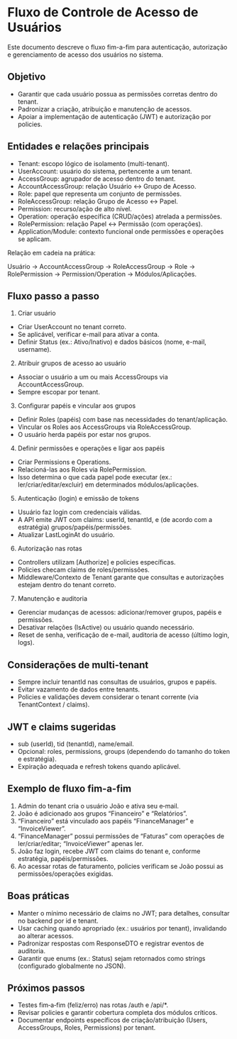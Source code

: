# Fluxo de Controle de Acesso de Usuários

Este documento descreve o fluxo fim-a-fim para autenticação, autorização e gerenciamento de acesso dos usuários no sistema.

## Objetivo

- Garantir que cada usuário possua as permissões corretas dentro do tenant.
- Padronizar a criação, atribuição e manutenção de acessos.
- Apoiar a implementação de autenticação (JWT) e autorização por policies.

## Entidades e relações principais

- Tenant: escopo lógico de isolamento (multi-tenant).
- UserAccount: usuário do sistema, pertencente a um tenant.
- AccessGroup: agrupador de acesso dentro do tenant.
- AccountAccessGroup: relação Usuário ↔ Grupo de Acesso.
- Role: papel que representa um conjunto de permissões.
- RoleAccessGroup: relação Grupo de Acesso ↔ Papel.
- Permission: recurso/ação de alto nível.
- Operation: operação específica (CRUD/ações) atrelada a permissões.
- RolePermission: relação Papel ↔ Permissão (com operações).
- Application/Module: contexto funcional onde permissões e operações se aplicam.

Relação em cadeia na prática:

Usuário → AccountAccessGroup → RoleAccessGroup → Role → RolePermission → Permission/Operation → Módulos/Aplicações.

## Fluxo passo a passo

1) Criar usuário
- Criar UserAccount no tenant correto.
- Se aplicável, verificar e-mail para ativar a conta.
- Definir Status (ex.: Ativo/Inativo) e dados básicos (nome, e-mail, username).

2) Atribuir grupos de acesso ao usuário
- Associar o usuário a um ou mais AccessGroups via AccountAccessGroup.
- Sempre escopar por tenant.

3) Configurar papéis e vincular aos grupos
- Definir Roles (papéis) com base nas necessidades do tenant/aplicação.
- Vincular os Roles aos AccessGroups via RoleAccessGroup.
- O usuário herda papéis por estar nos grupos.

4) Definir permissões e operações e ligar aos papéis
- Criar Permissions e Operations.
- Relacioná-las aos Roles via RolePermission.
- Isso determina o que cada papel pode executar (ex.: ler/criar/editar/excluir) em determinados módulos/aplicações.

5) Autenticação (login) e emissão de tokens
- Usuário faz login com credenciais válidas.
- A API emite JWT com claims: userId, tenantId, e (de acordo com a estratégia) grupos/papéis/permissões.
- Atualizar LastLoginAt do usuário.

6) Autorização nas rotas
- Controllers utilizam [Authorize] e policies específicas.
- Policies checam claims de roles/permissões.
- Middleware/Contexto de Tenant garante que consultas e autorizações estejam dentro do tenant correto.

7) Manutenção e auditoria
- Gerenciar mudanças de acessos: adicionar/remover grupos, papéis e permissões.
- Desativar relações (IsActive) ou usuário quando necessário.
- Reset de senha, verificação de e-mail, auditoria de acesso (último login, logs).

## Considerações de multi-tenant

- Sempre incluir tenantId nas consultas de usuários, grupos e papéis.
- Evitar vazamento de dados entre tenants.
- Policies e validações devem considerar o tenant corrente (via TenantContext / claims).

## JWT e claims sugeridas

- sub (userId), tid (tenantId), name/email.
- Opcional: roles, permissions, groups (dependendo do tamanho do token e estratégia).
- Expiração adequada e refresh tokens quando aplicável.

## Exemplo de fluxo fim-a-fim

1. Admin do tenant cria o usuário João e ativa seu e‑mail.
2. João é adicionado aos grupos “Financeiro” e “Relatórios”.
3. “Financeiro” está vinculado aos papéis “FinanceManager” e “InvoiceViewer”.
4. “FinanceManager” possui permissões de “Faturas” com operações de ler/criar/editar; “InvoiceViewer” apenas ler.
5. João faz login, recebe JWT com claims do tenant e, conforme estratégia, papéis/permissões.
6. Ao acessar rotas de faturamento, policies verificam se João possui as permissões/operações exigidas.

## Boas práticas

- Manter o mínimo necessário de claims no JWT; para detalhes, consultar no backend por id e tenant.
- Usar caching quando apropriado (ex.: usuários por tenant), invalidando ao alterar acessos.
- Padronizar respostas com ResponseDTO e registrar eventos de auditoria.
- Garantir que enums (ex.: Status) sejam retornados como strings (configurado globalmente no JSON).

## Próximos passos

- Testes fim‑a‑fim (feliz/erro) nas rotas /auth e /api/*.
- Revisar policies e garantir cobertura completa dos módulos críticos.
- Documentar endpoints específicos de criação/atribuição (Users, AccessGroups, Roles, Permissions) por tenant.